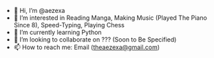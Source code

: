 - 👋 Hi, I’m @aezexa
- 👀 I’m interested in Reading Manga, Making Music (Played The Piano Since 8), Speed-Typing, Playing Chess
- 🌱 I’m currently learning Python
- 💞️ I’m looking to collaborate on ??? (Soon to Be Specified)
- 📫 How to reach me: Email (theaezexa@gmail.com)

<!---
aezexa/aezexa is a ✨ special ✨ repository because its `README.md` (this file) appears on your GitHub profile.
You can click the Preview link to take a look at your changes.
--->
